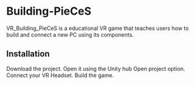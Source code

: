 # Building-PieCeS

VR_Building_PieCeS is a educational VR game that teaches users how to build and connect a new PC using its components.

## Installation

Download the project.
Open it using the Unity hub Open project option.
Connect your VR Headset.
Build the game.
